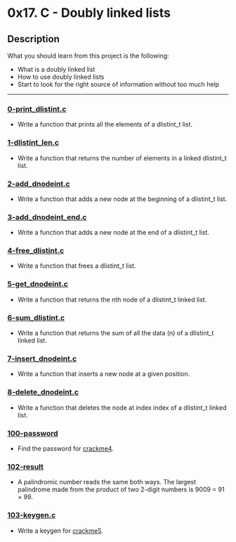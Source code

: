 # 0x17. C - Doubly linked lists

## Description

What you should learn from this project is the following:

- What is a doubly linked list
- How to use doubly linked lists
- Start to look for the right source of information without too much help

---

### [0-print_dlistint.c](./0-print_dlistint.c)

- Write a function that prints all the elements of a dlistint_t list.

### [1-dlistint_len.c](./1-dlistint_len.c)

- Write a function that returns the number of elements in a linked dlistint_t list.

### [2-add_dnodeint.c](./2-add_dnodeint.c)

- Write a function that adds a new node at the beginning of a dlistint_t list.

### [3-add_dnodeint_end.c](./3-add_dnodeint_end.c)

- Write a function that adds a new node at the end of a dlistint_t list.

### [4-free_dlistint.c](./4-free_dlistint.c)

- Write a function that frees a dlistint_t list.

### [5-get_dnodeint.c](./5-get_dnodeint.c)

- Write a function that returns the nth node of a dlistint_t linked list.

### [6-sum_dlistint.c](./6-sum_dlistint.c)

- Write a function that returns the sum of all the data (n) of a dlistint_t linked list.

### [7-insert_dnodeint.c](./7-insert_dnodeint.c)

- Write a function that inserts a new node at a given position.

### [8-delete_dnodeint.c](./8-delete_dnodeint.c)

- Write a function that deletes the node at index index of a dlistint_t linked list.

### [100-password](./100-password)

- Find the password for [crackme4](https://github.com/alx-tools/0x17.c).

### [102-result](./102-result)

- A palindromic number reads the same both ways. The largest palindrome made from the product of two 2-digit numbers is 9009 = 91 × 99.

### [103-keygen.c](./103-keygen.c)

- Write a keygen for [crackme5](https://github.com/alx-tools/0x17.c).
